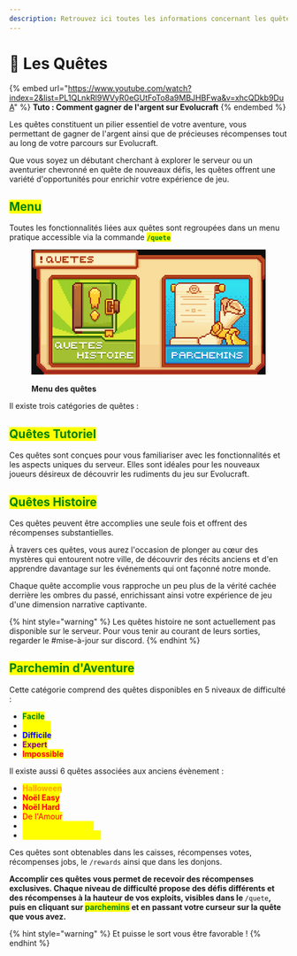 ```yaml
---
description: Retrouvez ici toutes les informations concernant les quêtes
---
```


# 📜 Les Quêtes

{% embed url="https://www.youtube.com/watch?index=2&list=PL1QLnkRl9WVyR0eGUtFoTo8a9MBJHBFwa&v=xhcQDkb9DuA" %}
**Tuto : Comment gagner de l'argent sur Evolucraft**
{% endembed %}

Les quêtes constituent un pilier essentiel de votre aventure, vous permettant de gagner de l'argent ainsi que de précieuses récompenses tout au long de votre parcours sur Evolucraft.

Que vous soyez un débutant cherchant à explorer le serveur ou un aventurier chevronné en quête de nouveaux défis, les quêtes offrent une variété d'opportunités pour enrichir votre expérience de jeu.

## <mark style="color:green;">Menu</mark>

Toutes les fonctionnalités liées aux quêtes sont regroupées dans un menu pratique accessible via la commande <mark style="color:green;">**`/quete`**</mark>

<figure><img src="../.gitbook/assets/Menu/Quest.png" alt=""><figcaption><p><strong>Menu des quêtes</strong></p></figcaption></figure>

Il existe trois catégories de quêtes :

## <mark style="color:green;">**Quêtes Tutoriel**</mark>

Ces quêtes sont conçues pour vous familiariser avec les fonctionnalités et les aspects uniques du serveur. Elles sont idéales pour les nouveaux joueurs désireux de découvrir les rudiments du jeu sur Evolucraft.

## <mark style="color:green;">**Quêtes Histoire**</mark>

Ces quêtes peuvent être accomplies une seule fois et offrent des récompenses substantielles.

À travers ces quêtes, vous aurez l'occasion de plonger au cœur des mystères qui entourent notre ville, de découvrir des récits anciens et d'en apprendre davantage sur les événements qui ont façonné notre monde.&#x20;

Chaque quête accomplie vous rapproche un peu plus de la vérité cachée derrière les ombres du passé, enrichissant ainsi votre expérience de jeu d'une dimension narrative captivante.

{% hint style="warning" %}
Les quêtes histoire ne sont actuellement pas disponible sur le serveur. Pour vous tenir au courant de leurs sorties, regarder le #mise-à-jour sur discord.
{% endhint %}

## <mark style="color:green;">**Parchemin d'Aventure**</mark>

Cette catégorie comprend des quêtes disponibles en 5 niveaux de difficulté :&#x20;

* <mark style="color:green;">**Facile**</mark>
* <mark style="color:yellow;">**Avancé**</mark>
* <mark style="color:blue;">**Difficile**</mark>
* <mark style="color:purple;">**Expert**</mark>
* <mark style="color:red;">**Impossible**</mark>

Il existe aussi 6 quêtes associées aux anciens évènement :&#x20;

* <mark style="color:orange;">**Halloween**</mark>
* <mark style="color:red;">**Noël Easy**</mark>
* <mark style="color:red;">**Noël Hard**</mark>
* <mark style="color:red;">De l'Amour</mark>
* <mark style="color:yellow;">Terrier du Roi Lapin</mark>
* <mark style="color:yellow;">Fabrique de Chocolat</mark>


Ces quêtes sont obtenables dans les caisses, récompenses votes, récompenses jobs, le `/rewards` ainsi que dans les donjons.&#x20;

**Accomplir ces quêtes vous permet de recevoir des récompenses exclusives. Chaque niveau de difficulté propose des défis différents et des récompenses à la hauteur de vos exploits, visibles dans le <mark style="color:green;">**`/quete`**</mark>, puis en cliquant sur <mark style="color:green;">**parchemins**</mark> et en passant votre curseur sur la quête que vous avez.**

{% hint style="warning" %}
Et puisse le sort vous être favorable !
{% endhint %}

